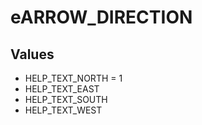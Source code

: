 # eARROW_DIRECTION

## Values
* HELP_TEXT_NORTH = 1
* HELP_TEXT_EAST
* HELP_TEXT_SOUTH
* HELP_TEXT_WEST